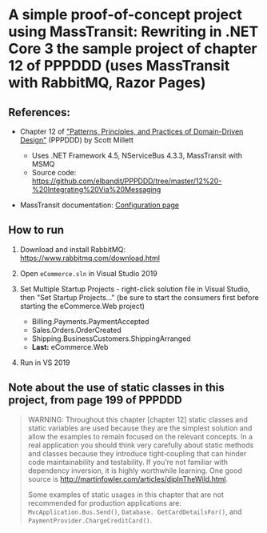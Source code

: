 # A simple proof-of-concept project using MassTransit: Rewriting in .NET Core 3 the sample project of chapter 12 of PPPDDD (uses MassTransit with RabbitMQ, Razor Pages)


## References:

- Chapter 12 of ["Patterns, Principles, and Practices of Domain-Driven Design"](https://www.bookdepository.com/Patterns-Principles-Practices-Domain-Driven-Design-Scott-Millett/9781118714706?a_aid=jflaga) (PPPDDD) by Scott Millett
	- Uses .NET Framework 4.5, NServiceBus 4.3.3, MassTransit with MSMQ
	- Source code: https://github.com/elbandit/PPPDDD/tree/master/12%20-%20Integrating%20Via%20Messaging

- MassTransit documentation: [Configuration page](https://masstransit-project.com/usage/configuration.html)


## How to run

1. Download and install RabbitMQ: https://www.rabbitmq.com/download.html

2. Open `eCommerce.sln` in Visual Studio 2019

3. Set Multiple Startup Projects - right-click solution file in Visual Studio, then "Set Startup Projects..." (be sure to start the consumers first before starting the eCommerce.Web project)
	- Billing.Payments.PaymentAccepted
	- Sales.Orders.OrderCreated
	- Shipping.BusinessCustomers.ShippingArranged
	- **Last:** eCommerce.Web

4. Run in VS 2019


## Note about the use of static classes in this project, from page 199 of PPPDDD

> WARNING: Throughout this chapter [chapter 12] static classes and static variables are used because they are the simplest solution and allow the examples to remain focused on the relevant concepts. In a real application you should think very carefully about static methods and classes because they introduce tight‐coupling that can hinder code maintainability and testability. If you’re not familiar with dependency inversion, it is highly worthwhile learning. One good source is http://martinfowler.com/articles/dipInTheWild.html.
> 
> Some examples of static usages in this chapter that are not recommended for production applications are: `MvcApplication.Bus.Send()`, `Database. GetCardDetailsFor()`, and `PaymentProvider.ChargeCreditCard()`.